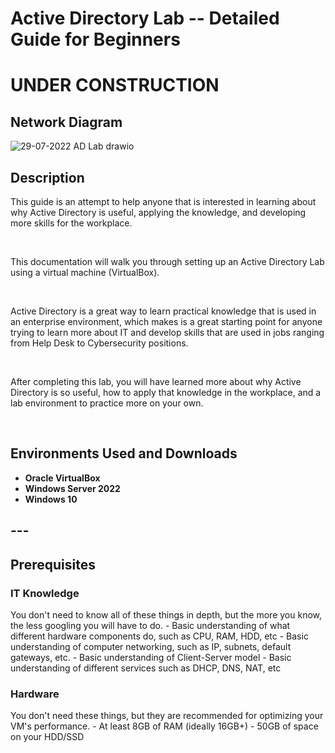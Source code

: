 <h1>Active Directory Lab -- Detailed Guide for Beginners</h1>

<h1> UNDER CONSTRUCTION </h1>

<h2>Network Diagram</h2>

![29-07-2022 AD Lab drawio](https://user-images.githubusercontent.com/112909705/191284205-bdbfdcaa-935e-4017-a003-74e57009610a.png)

<h2>Description</h2>



This guide is an attempt to help anyone that is interested in learning about why Active Directory is useful, applying the knowledge, and developing more skills for the workplace. 

<br />

This documentation will walk you through setting up an Active Directory Lab using a virtual machine (VirtualBox). 

<br />

Active Directory is a great way to learn practical knowledge that is used in an enterprise environment, which makes is a great starting point for anyone trying to learn more about IT and develop skills that are used in jobs ranging from Help Desk to Cybersecurity positions. 

<br />

After completing this lab, you will have learned more about why Active Directory is so useful, how to apply that knowledge in the workplace, and a lab environment to practice more on your own. 

<br />



<h2>Environments Used and Downloads</h2>

- <b>Oracle VirtualBox</b> 
- <b>Windows Server 2022</b>
- <b>Windows 10</b>

<h2>---</h2>


<h2>Prerequisites</h3> 



<h3>IT Knowledge</h3> 
You don't need to know all of these things in depth, but the more you know, the less googling you will have to do. 
- Basic understanding of what different hardware components do, such as CPU, RAM, HDD, etc
- Basic understanding of computer networking, such as IP, subnets, default gateways, etc.
- Basic understanding of Client-Server model 
- Basic understanding of different services such as DHCP, DNS, NAT, etc 





<h3>Hardware</h3> 
You don't need these things, but they are recommended for optimizing your VM's performance. 
- At least 8GB of RAM (ideally 16GB+)
- 50GB of space on your HDD/SSD 




